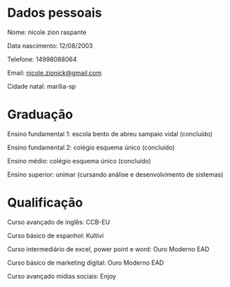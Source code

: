 # Dados pessoais 

 Nome: nicole zion raspante


  Data nascimento: 12/08/2003


  Telefone: 14998088064


  Email: nicole.zionick@gmail.com


  Cidade natal: marília-sp


# Graduação

  Ensino fundamental 1: escola bento de abreu sampaio vidal (concluído)


  Ensino fundamental 2: colégio esquema único (concluído)


  Ensino médio: colégio esquema único (concluído)


  Ensino superior: unimar (cursando análise e desenvolvimento de sistemas)




# Qualificação

  Curso avançado de inglês: CCB-EU


  Curso básico de espanhol: Kultivi


  Curso intermediário de excel, power point e word: Ouro Moderno EAD


  Curso básico de marketing digital: Ouro Moderno EAD


  Curso avançado mídias sociais: Enjoy




